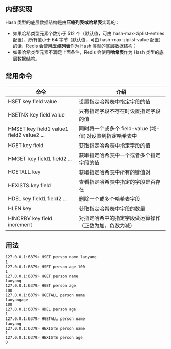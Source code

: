 ## 内部实现
Hash 类型的底层数据结构是由**压缩列表或哈希表**实现的：

- 如果哈希类型元素个数小于 512 个（默认值，可由 hash-max-ziplist-entries 配置），所有值小于 64 字节（默认值，可由 hash-max-ziplist-value 配置）的话，Redis 会使用**压缩列表**作为 Hash 类型的底层数据结构；
- 如果哈希类型元素不满足上面条件，Redis 会使用**哈希表**作为 Hash 类型的底层数据结构。
## 常用命令
|命令|介绍|
|---|---|
|HSET key field value|设置指定哈希表中指定字段的值|
|HSETNX key field value|只有指定字段不存在时设置指定字段的值|
|HMSET key field1 value1 field2 value2 ...|同时将一个或多个 field-value (域-值)对设置到指定哈希表中|
|HGET key field|获取指定哈希表中指定字段的值|
|HMGET key field1 field2 ...|获取指定哈希表中一个或者多个指定字段的值|
|HGETALL key|获取指定哈希表中所有的键值对|
|HEXISTS key field|查看指定哈希表中指定的字段是否存在|
|HDEL key field1 field2 ...|删除一个或多个哈希表字段|
|HLEN key|获取指定哈希表中字段的数量|
|HINCRBY key field increment|对指定哈希中的指定字段做运算操作（正数为加，负数为减）|
## 用法
```sh
127.0.0.1:6379> HSET person name laoyang
1
127.0.0.1:6379> HSET person age 100
1
127.0.0.1:6379> HGET person name
laoyang
127.0.0.1:6379> HGET person age
100
127.0.0.1:6379> HGETALL person name
laoyangage
100
127.0.0.1:6379> HDEL person age
1
127.0.0.1:6379> HGETALL person name
laoyang
127.0.0.1:6379> HEXISTS person name
1
127.0.0.1:6379> HEXISTS person age
0

```
